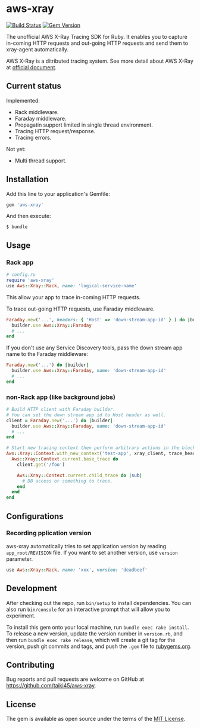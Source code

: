 # aws-xray
[![Build Status](https://travis-ci.org/taiki45/aws-xray.svg?branch=master)](https://travis-ci.org/taiki45/aws-xray)
[![Gem Version](https://badge.fury.io/rb/aws-xray.svg)](https://badge.fury.io/rb/aws-xray)

The unofficial AWS X-Ray Tracing SDK for Ruby.
It enables you to capture in-coming HTTP requests and out-going HTTP requests and send them to xray-agent automatically.

AWS X-Ray is a ditributed tracing system. See more detail about AWS X-Ray at [official document](http://docs.aws.amazon.com/xray/latest/devguide/aws-xray.html).

## Current status
Implemented:

- Rack middleware.
- Faraday middleware.
- Propagatin support limited in single thread environment.
- Tracing HTTP request/response.
- Tracing errors.

Not yet:

- Multi thread support.

## Installation

Add this line to your application's Gemfile:

```ruby
gem 'aws-xray'
```

And then execute:

    $ bundle

## Usage
### Rack app
```ruby
# config.ru
require 'aws-xray'
use Aws::Xray::Rack, name: 'logical-service-name'
```

This allow your app to trace in-coming HTTP requests.

To trace out-going HTTP requests, use Faraday middleware.

```ruby
Faraday.new('...', headers: { 'Host' => 'down-stream-app-id' } ) do |builder|
  builder.use Aws::Xray::Faraday
  # ...
end
```

If you don't use any Service Discovery tools, pass the down stream app name to the Faraday middleware:

```ruby
Faraday.new('...') do |builder|
  builder.use Aws::Xray::Faraday, name: 'down-stream-app-id'
  # ...
end
```

### non-Rack app (like background jobs)
```ruby
# Build HTTP client with Faraday builder.
# You can set the down stream app id to Host header as well.
client = Faraday.new('...') do |builder|
  builder.use Aws::Xray::Faraday, name: 'down-stream-app-id'
  # ...
end

# Start new tracing context then perform arbitrary actions in the block.
Aws::Xray::Context.with_new_context('test-app', xray_client, trace_header) do
  Aws::Xray::Context.current.base_trace do
    client.get('/foo')

    Aws::Xray::Context.current.child_trace do |sub|
      # DB access or something to trace.
    end
  end
end
```

## Configurations
### Recording pplication version
aws-xray automatically tries to set application version by reading `app_root/REVISION` file.
If you want to set another version, use `version` parameter.

```ruby
use Aws::Xray::Rack, name: 'xxx', version: 'deadbeef'
```

## Development

After checking out the repo, run `bin/setup` to install dependencies. You can also run `bin/console` for an interactive prompt that will allow you to experiment.

To install this gem onto your local machine, run `bundle exec rake install`. To release a new version, update the version number in `version.rb`, and then run `bundle exec rake release`, which will create a git tag for the version, push git commits and tags, and push the `.gem` file to [rubygems.org](https://rubygems.org).

## Contributing

Bug reports and pull requests are welcome on GitHub at https://github.com/taiki45/aws-xray.

## License

The gem is available as open source under the terms of the [MIT License](http://opensource.org/licenses/MIT).
